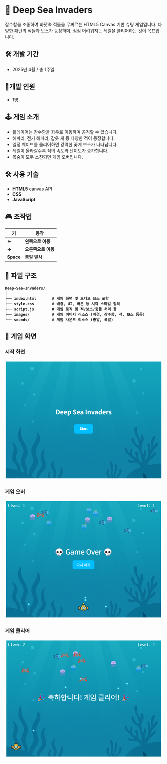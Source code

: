 # 🌊 Deep Sea Invaders

잠수함을 조종하여 바닷속 적들을 무찌르는 HTML5 Canvas 기반 슈팅 게임입니다. 다양한 패턴의 적들과 보스가 등장하며, 점점 어려워지는 레벨을 클리어하는 것이 목표입니다.

## 🛠 개발 기간
- 2025년 4월 / 총 1주일

## 🧑개발 인원
- 1명

## 🕹️ 게임 소개

- 플레이어는 잠수함을 좌우로 이동하며 공격할 수 있습니다.
- 해파리, 전기 해파리, 갑옷 게 등 다양한 적이 등장합니다.
- 일정 웨이브를 클리어하면 강력한 꽃게 보스가 나타납니다.
- 레벨이 올라갈수록 적의 속도와 난이도가 증가합니다.
- 목숨이 모두 소진되면 게임 오버입니다.

## 🛠 사용 기술

- <b>HTML5</b> canvas API
- <b>CSS
- <b>JavaScript 

## 🎮 조작법

| 키 | 동작 |
|----|------|
| ←  | 왼쪽으로 이동 |
| →  | 오른쪽으로 이동 |
| Space | 총알 발사 |

## 📁 파일 구조

```
Deep-Sea-Invaders/
│
├── index.html       # 게임 화면 및 오디오 요소 포함
├── style.css        # 배경, UI, 버튼 등 시각 스타일 정의
├── script.js        # 게임 로직 및 적/보스/충돌 처리 등
├── images/          # 게임 이미지 리소스 (배경, 잠수함, 적, 보스 등등)
└── sounds/          # 게임 사운드 리소스 (총알, 폭발)
```

## 📸 게임 화면

### 시작 화면
![startImage.png](readme/startImage.png)

### 게임 오버
![overImage.png](readme/overImage.png)

### 게임 클리어
![clearImage.png](readme/clearImage.png)
